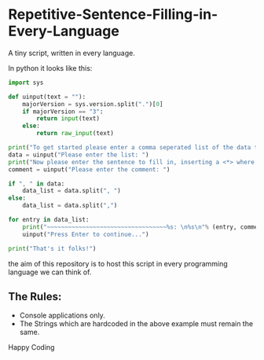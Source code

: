 # Repetitive-Sentence-Filling-in-Every-Language
A tiny script, written in every language.


In python it looks like this:
```python
import sys

def uinput(text = ""):
    majorVersion = sys.version.split(".")[0]
    if majorVersion == "3":
        return input(text)
    else:
        return raw_input(text)

print("To get started please enter a comma seperated list of the data to insert. e.g. Steve, Jim, King John IIV")
data = uinput("Please enter the list: ")
print("Now please enter the sentence to fill in, inserting a <*> where the previously entered data should go")
comment = uinput("Please enter the comment: ")

if ", " in data:
    data_list = data.split(", ")
else:
    data_list = data.split(",")

for entry in data_list:
    print("~~~~~~~~~~~~~~~~~~~~~~~~~~~~~~~~~~%s: \n%s\n"% (entry, comment.replace("<*>", entry)))
    uinput("Press Enter to continue...")

print("That's it folks!")
```

the aim of this repository is to host this script in every programming language we can think of.

## The Rules:

* Console applications only.
* The Strings which are hardcoded in the above example must remain the same.

Happy Coding
